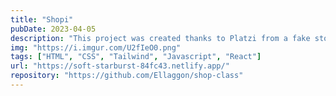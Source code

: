 ```yaml
---
title: "Shopi"
pubDate: 2023-04-05
description: "This project was created thanks to Platzi from a fake store using React"
img: "https://i.imgur.com/U2fIeO0.png"
tags: ["HTML", "CSS", "Tailwind", "Javascript", "React"]
url: "https://soft-starburst-84fc43.netlify.app/"
repository: "https://github.com/Ellaggon/shop-class"
---
```


